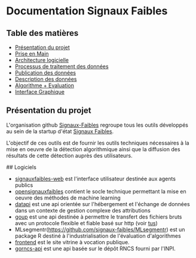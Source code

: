 # Documentation Signaux Faibles

## Table des matières
- [Présentation du projet](#présentation-du-projet)
- [Prise en Main](https://github.com/signaux-faibles/documentation/prise-en-main.md)
- [Architecture logicielle](https://github.com/signaux-faibles/documentation/architecture-logicielle.md)
- [Processus de traitement des données](https://github.com/signaux-faibles/documentation/processus-traitement-donnees.md)
- [Publication des données](https://github.com/signaux-faibles/documentation/processus-traitement-donnees.md)
- [Description des données](https://github.com/signaux-faibles/documentation/description-donnees.md)
- [Algorithme + Evaluation](https://github.com/signaux-faibles/documentation/algorithme-evaluation.md)
- [Interface Graphique](https://github.com/signaux-faibles/documentation/interface-graphique.md)

## Présentation du projet
L'organisation github [Signaux-Faibles](https://github.com/signaux-faibles/) regroupe tous les outils développés au sein de la startup d'état [Signaux Faibles](https://beta.gouv.fr/startups/signaux-faibles.html).

L'objectif de ces outils est de fournir les outils techniques nécessaires à la mise en oeuvre de la détection algorithmique ainsi que la diffusion des résultats de cette détection auprès des utilisateurs.

## Logiciels
- [signauxfaibles-web](https://github.com/signaux-faibles/signauxfaibles-web) est l'interface utilisateur destinée aux agents publics
- [opensignauxfaibles](https://github.com/signaux-faibles/opensignauxfaibles) contient le socle technique permettant la mise en oeuvre des méthodes de machine learning 
- [datapi](https://github.com/signaux-faibles/datapi) est une api orientée sur l'hébergement et l'échange de données dans un contexte de gestion complexe des attributions
- [goup](https://github.com/signaux-faibles/goup) est une api destinée à permettre le transfert des fichiers bruts avec un protocole flexible et fiable basé sur http (voir [tus](https://github.com/tus))
- MLsegmentr(https://github.com/signaux-faibles/MLsegmentr) est un package R destiné à l'industrialisation de l'évaluation d'algorithmes
- [frontend](https://github.com/signaux-faibles/frontend) est le site vitrine à vocation publique.
- [gorncs-api](https://github.com/signaux-faibles/gorncs-api) est une api basée sur le dépôt RNCS fourni par l'INPI.
